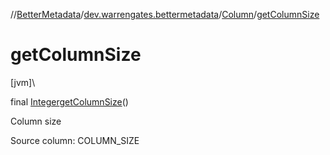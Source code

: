 //[BetterMetadata](../../../index.md)/[dev.warrengates.bettermetadata](../index.md)/[Column](index.md)/[getColumnSize](get-column-size.md)

# getColumnSize

[jvm]\

final [Integer](https://docs.oracle.com/javase/8/docs/api/java/lang/Integer.html)[getColumnSize](get-column-size.md)()

Column size

Source column: COLUMN_SIZE

